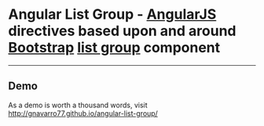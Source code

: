 # Angular List Group - [AngularJS](http://angularjs.org/) directives based upon and around [Bootstrap](http://getbootstrap.com) [list group](http://getbootstrap.com/components/#list-group) component

***

## Demo

As a demo is worth a thousand words, visit http://gnavarro77.github.io/angular-list-group/
